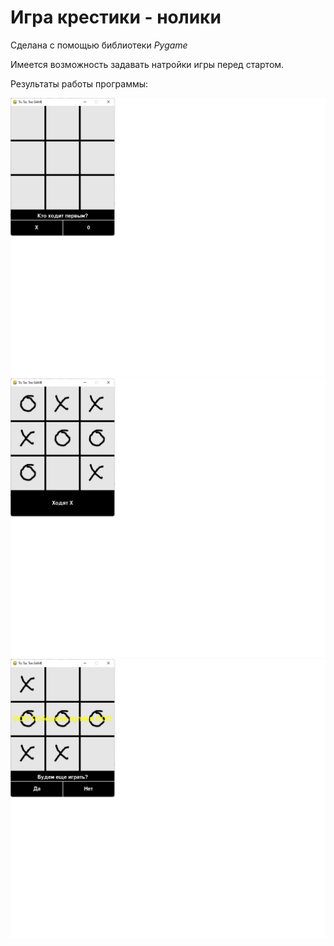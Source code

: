 # Игра крестики - нолики #

Сделана с помощью библиотеки _Pygame_

Имеется возможность задавать натройки игры перед стартом.

Результаты работы программы:

![Экран 1](screen1.png)
![Экран 2](screen2.png)
![Экран 3](screen3.png)
